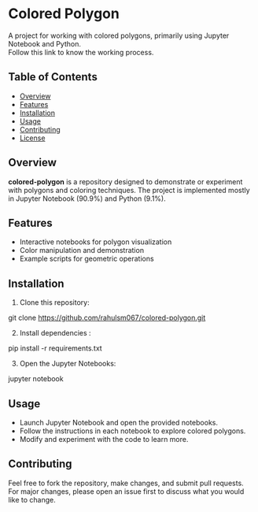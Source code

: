 # Colored Polygon

A project for working with colored polygons, primarily using Jupyter Notebook and Python.  
Follow this link to know the working process.

## Table of Contents

- [Overview](#overview)
- [Features](#features)
- [Installation](#installation)
- [Usage](#usage)
- [Contributing](#contributing)
- [License](#license)

## Overview

**colored-polygon** is a repository designed to demonstrate or experiment with polygons and coloring techniques. The project is implemented mostly in Jupyter Notebook (90.9%) and Python (9.1%).

## Features

- Interactive notebooks for polygon visualization
- Color manipulation and demonstration
- Example scripts for geometric operations

## Installation

1. Clone this repository:
    
git clone https://github.com/rahulsm067/colored-polygon.git
    
 2. Install dependencies :
    
pip install -r requirements.txt
    
 3. Open the Jupyter Notebooks:
    
jupyter notebook
    

## Usage

- Launch Jupyter Notebook and open the provided notebooks.
- Follow the instructions in each notebook to explore colored polygons.
- Modify and experiment with the code to learn more.

## Contributing

Feel free to fork the repository, make changes, and submit pull requests.  
For major changes, please open an issue first to discuss what you would like to change.


